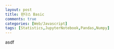 ```yaml
---
layout: post
title: 판다스 Basic
comments: true
categories: [Web/Javascript]
tags: [Statistics,JupyterNotebook,Pandas,Numpy]
---
```


asdf
